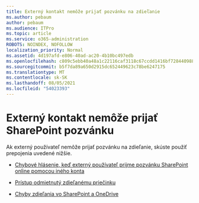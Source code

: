 ```yaml
---
title: Externý kontakt nemôže prijať pozvánku na zdieľanie
ms.author: pebaum
author: pebaum
ms.audience: ITPro
ms.topic: article
ms.service: o365-administration
ROBOTS: NOINDEX, NOFOLLOW
localization_priority: Normal
ms.assetid: 4d197afd-e806-40ad-ac20-4b10bc497edb
ms.openlocfilehash: c809c5ebb40a48a1c22116caf3118c67ccdd1416bf7284409886ed0c96250410
ms.sourcegitcommit: b5f7da89a650d2915dc652449623c78be6247175
ms.translationtype: MT
ms.contentlocale: sk-SK
ms.lasthandoff: 08/05/2021
ms.locfileid: "54023393"
---
```

# <a name="external-contact-is-unable-to-accept-a-sharepoint-invitation"></a>Externý kontakt nemôže prijať SharePoint pozvánku

Ak externý používateľ nemôže prijať pozvánku na zdieľanie, skúste použiť prepojenia uvedené nižšie.

- [Chybové hlásenie, keď externý používateľ prijme pozvánku SharePoint online pomocou iného konta](https://docs.microsoft.com/sharepoint/support/sharing-and-permissions/error-when-external-user-accepts-an-invitation-by-using-another-account)

- [Prístup odmietnutý zdieľanému priečinku](https://docs.microsoft.com/sharepoint/support/sharing-and-permissions/cannot-access-shared-folder)

- [Chyby zdieľania vo SharePoint a OneDrive](https://docs.microsoft.com/sharepoint/sharepoint-onedrive-error-message)

